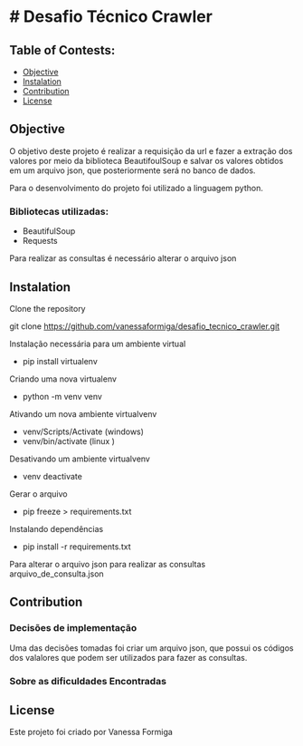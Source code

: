 # # Desafio Técnico Crawler

## Table of Contests:
  - [Objective](#objective)
  - [Instalation](#instalation)
  - [Contribution](#contribution)
  - [License](#license)

## Objective

O objetivo deste projeto é realizar a requisição da url e fazer a extração dos valores por meio da biblioteca BeautifoulSoup e salvar os valores obtidos em um arquivo json, que posteriormente será no banco de dados.

Para o desenvolvimento do projeto foi utilizado a linguagem python.

### Bibliotecas utilizadas:

- BeautifulSoup
- Requests

Para realizar as consultas é necessário alterar o arquivo json

## Instalation 

   Clone the repository 

   git clone https://github.com/vanessaformiga/desafio_tecnico_crawler.git


   Instalação necessária para um ambiente virtual
   - pip install virtualenv

   Criando uma nova virtualenv 
   - python -m venv venv 

   Ativando um nova ambiente virtualvenv
   - venv/Scripts/Activate (windows)
   - venv/bin/activate (linux )

   Desativando um ambiente virtualvenv
   - venv deactivate

   Gerar o arquivo 
   - pip freeze > requirements.txt

   Instalando dependências
   - pip install -r requirements.txt

   Para alterar o arquivo json para realizar as consultas
   arquivo_de_consulta.json

## Contribution

### Decisões de implementação

Uma das decisões tomadas foi criar um arquivo json, que possui os códigos dos valalores que podem ser utilizados para fazer as consultas. 

### Sobre as dificuldades Encontradas

## License

Este projeto foi criado por Vanessa Formiga
